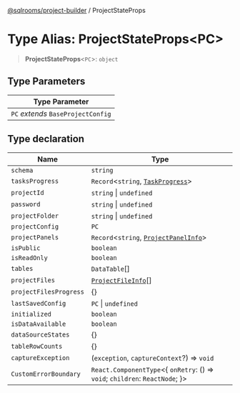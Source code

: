 [@sqlrooms/project-builder](../index.md) / ProjectStateProps

# Type Alias: ProjectStateProps\<PC\>

> **ProjectStateProps**\<`PC`\>: `object`

## Type Parameters

| Type Parameter |
| ------ |
| `PC` *extends* `BaseProjectConfig` |

## Type declaration

| Name | Type |
| ------ | ------ |
| <a id="schema"></a> `schema` | `string` |
| <a id="tasksprogress"></a> `tasksProgress` | `Record`\<`string`, [`TaskProgress`](TaskProgress.md)\> |
| <a id="projectid"></a> `projectId` | `string` \| `undefined` |
| <a id="password"></a> `password` | `string` \| `undefined` |
| <a id="projectfolder"></a> `projectFolder` | `string` \| `undefined` |
| <a id="projectconfig"></a> `projectConfig` | `PC` |
| <a id="projectpanels"></a> `projectPanels` | `Record`\<`string`, [`ProjectPanelInfo`](ProjectPanelInfo.md)\> |
| <a id="ispublic"></a> `isPublic` | `boolean` |
| <a id="isreadonly"></a> `isReadOnly` | `boolean` |
| <a id="tables"></a> `tables` | `DataTable`[] |
| <a id="projectfiles"></a> `projectFiles` | [`ProjectFileInfo`](ProjectFileInfo.md)[] |
| <a id="projectfilesprogress"></a> `projectFilesProgress` | \{\} |
| <a id="lastsavedconfig"></a> `lastSavedConfig` | `PC` \| `undefined` |
| <a id="initialized"></a> `initialized` | `boolean` |
| <a id="isdataavailable"></a> `isDataAvailable` | `boolean` |
| <a id="datasourcestates"></a> `dataSourceStates` | \{\} |
| <a id="tablerowcounts"></a> `tableRowCounts` | \{\} |
| <a id="captureexception"></a> `captureException` | (`exception`, `captureContext`?) => `void` |
| <a id="customerrorboundary"></a> `CustomErrorBoundary` | `React.ComponentType`\<\{ `onRetry`: () => `void`; `children`: `ReactNode`; \}\> |

